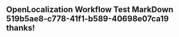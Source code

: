 <properties
ms.topic="hero-topic"
ms.test1="hero-topic"
ms.test2="test"/>


## OpenLocalization Workflow Test MarkDown 519b5ae8-c778-41f1-b589-40698e07ca19 thanks!



<!--HONumber=Aug16_HO3-->



